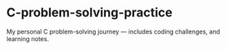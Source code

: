 # C-problem-solving-practice
My personal C problem-solving journey — includes coding challenges, and learning notes.
